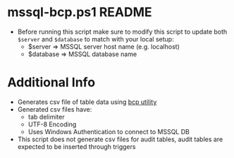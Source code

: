 # mssql-bcp.ps1 README

- Before running this script make sure to modify this script to update both `$server` and `$database` to match with your local setup:
    - $server => MSSQL server host name (e.g. localhost)
    - $database => MSSQL database name

# Additional Info

- Generates csv file of table data using [bcp utility](https://learn.microsoft.com/en-us/sql/tools/bcp-utility?view=sql-server-ver16&tabs=windows)
- Generated csv files have:
    - tab delimiter
    - UTF-8 Encoding
    - Uses Windows Authentication to connect to MSSQL DB
- This script does not generate csv files for audit tables, audit tables are expected to be inserted through triggers